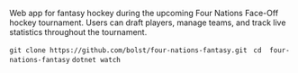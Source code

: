 Web app for fantasy hockey during the upcoming Four Nations Face-Off hockey tournament. Users can draft players, manage teams, and track live statistics throughout the tournament.

`git clone https://github.com/bolst/four-nations-fantasy.git `
`cd  four-nations-fantasy`
`dotnet watch`


